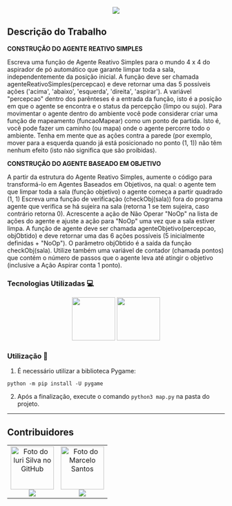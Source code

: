 <p align="center">
  <img src="https://seeklogo.com/images/F/FURB-logo-051554756A-seeklogo.com.png">
</p>

## Descrição do Trabalho

**CONSTRUÇÃO DO AGENTE REATIVO SIMPLES**

Escreva uma função de Agente Reativo Simples para o mundo 4 x 4 do aspirador de pó automático que garante limpar toda a sala, independentemente da posição inicial. 
A função deve ser chamada agenteReativoSimples(percepcao) e deve retornar uma das 5 possíveis ações ('acima', 'abaixo', 'esquerda', 'direita', 'aspirar'). A variável "percepcao" dentro dos parênteses é a entrada da função, isto é a posição em que o agente se encontra e o status da percepção (limpo ou sujo).
Para movimentar o agente dentro do ambiente você pode considerar criar uma função de mapeamento (funcaoMapear) como um ponto de partida. Isto é, você pode fazer um caminho (ou mapa) onde o agente percorre todo o ambiente.
Tenha em mente que as ações contra a parede (por exemplo, mover para a esquerda quando já está posicionado no ponto (1, 1)) não têm nenhum efeito (isto não significa que são proibidas).

**CONSTRUÇÃO DO AGENTE  BASEADO EM OBJETIVO**

A partir da estrutura do Agente Reativo Simples, aumente o código para transformá-lo em Agentes Baseados em Objetivos, na qual:
o agente tem que limpar toda a sala (função objetivo)
o agente começa a partir quadrado (1, 1)
Escreva uma função de verificação (checkObj(sala)) fora do programa agente que verifica se há sujeira na sala (retorna 1 se tem sujeira, caso contrário retorna 0).
Acrescente a ação de Não Operar "NoOp" na lista de ações do agente e ajuste a ação para "NoOp" uma vez que a sala estiver limpa.
A função de agente deve ser chamada agenteObjetivo(percepcao, objObtido) e deve retornar uma das 6 ações possíveis (5 inicialmente definidas + "NoOp"). O parâmetro objObtido é a saída da função checkObj(sala).
Utilize também uma variável de contador (chamada pontos) que contém o número de passos que o agente leva até atingir o objetivo (inclusive a Ação Aspirar conta 1 ponto).
  
### Tecnologias Utilizadas :computer:

<p align="center">
  <img height="100px" widht="100px" src="https://python.org.br/theme/img/site-logo.svg">
  <img height="100px" widht="100px" src="https://camo.githubusercontent.com/1971c0a4f776fb5351c765c37e59630c83cabd52/68747470733a2f2f7777772e707967616d652e6f72672f696d616765732f6c6f676f2e706e67">
</p>

### Utilização :mega:

1. É necessário utilizar a biblioteca Pygame: 
```
python -m pip install -U pygame
```
2. Após a finalização, execute o comando 
```python3 map.py``` na pasta do projeto.
---

## Contribuidores<br>
  <table align="center">
  <tr>
    <td align="center">
      <a href="#">
        <img src="https://avatars.githubusercontent.com/u/62967324?v=4" width="100px;" alt="Foto do Iuri Silva no GitHub"/><br>
        <sub>
            <a href="https://github.com/Luis-kuhn" ><img src="https://img.shields.io/badge/github-Luis--kuhn-24292e"></a>
        </sub>
      </a>
    </td>
    <td align="center">
      <a href="#">
        <img src="https://avatars.githubusercontent.com/u/60141339?v=4" width="100px;" alt="Foto do Marcelo Santos"/><br>
        <sub>
           <a href="https://github.com/thrnkk" ><img src="https://img.shields.io/badge/github-thrnkk-24292e"></a>
        </sub>
      </a>
    </td>
  </tr>
</table>

